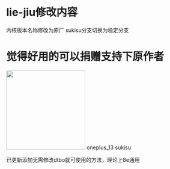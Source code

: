 # lie-jiu修改内容
内核版本名称修改为原厂
sukisu分支切换为稳定分支

# 觉得好用的可以捐赠支持下原作者
<img src="https://github.com/HanKuCha/oneplus13_a5p_sukisu/blob/main/img/%E6%8D%90%E8%B5%A0.jpg" width="210px">
oneplus_13 sukisu

已更新添加无需修改dtbo就可使用的方法，理论上8e通用
